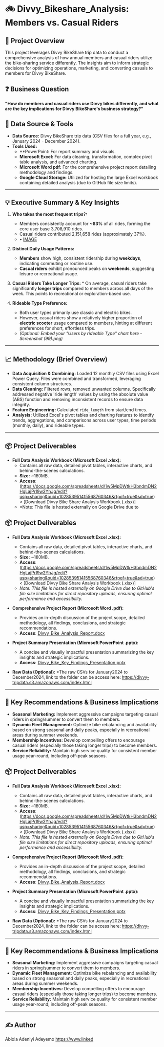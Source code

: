 # 🚲 Divvy_Bikeshare_Analysis: Members vs. Casual Riders

## 🎯 Project Overview
This project leverages Divvy BikeShare trip data to conduct a comprehensive analysis of how annual members and casual riders utilize the bike-sharing service differently. The insights aim to inform strategic decisions for optimizing operations, marketing, and converting casuals to members for Divvy BikeShare.

## ❓ Business Question
**"How do members and casual riders use Divvy bikes differently, and what are the key implications for Divvy BikeShare's business strategy?"**

## 📂 Data Source & Tools
* **Data Source:** Divvy BikeShare trip data (CSV files for a full year, e.g., January 2024 - December 2024).  
* **Tools Used:**
     * **PowerPoint: For report summary and visuals.  
    * **Microsoft Excel:** For data cleaning, transformation, complex pivot table analysis, and advanced charting.
    * **Microsoft Word pdf:** For the comprehensive project report detailing methodology and findings.
    * **Google Cloud Storage:** Utilized for hosting the large Excel workbook containing detailed analysis (due to GitHub file size limits).

---

## 💡 Executive Summary & Key Insights


1.  **Who takes the most frequent trips?:**
    * Members consistently account for **~63%** of all rides, forming the core user base  3,708,910 rides.
    * Casual riders contributed 2,151,658 rides (approximately 37%).
    * •	<a href="https://drive.google.com/file/d/1PS26uOX9xsYmNv5CgQmAWkMcRkIz2gUs/view?usp=sharing" target="_blank">IMAGE</a>
      

2.  **Distinct Daily Usage Patterns:**
    * **Members** show high, consistent ridership during **weekdays**, indicating commuting or routine use.
    * **Casual riders** exhibit pronounced peaks on **weekends**, suggesting leisure or recreational usage.
   3.  **Casual Riders Take Longer Trips:**
    * On average, casual riders take significantly **longer trips** compared to members across all days of the week. This points to recreational or exploration-based use.
   

4.  **Rideable Type Preference:**
    * Both user types primarily use classic and electric bikes.
    * However, casual riders show a relatively higher proportion of **electric scooter** usage compared to members, hinting at different preferences for short, effortless trips.
    * *(Optional: Embed your "Users by rideable Type" chart here - Screenshot (99).png)*

---

## 📈 Methodology (Brief Overview)

* **Data Acquisition & Combining:** Loaded 12 monthly CSV files using Excel Power Query. Files were combined and transformed, leveraging consistent column structures.
* **Data Cleaning:** Filtered rows, removed unwanted columns. Specifically addressed negative 'ride length' values by using the absolute value (ABS) function and removing inconsistent records to ensure data integrity.
* **Feature Engineering:** Calculated `ride_length` from start/end times.
* **Analysis:** Utilized Excel's pivot tables and charting features to identify trends, aggregations, and comparisons across user types, time periods (monthly, daily), and rideable types.

---

## 📦 Project Deliverables

* **Full Data Analysis Workbook (Microsoft Excel .xlsx):**
    * Contains all raw data, detailed pivot tables, interactive charts, and behind-the-scenes calculations.
    * **Size:** ~180MB.
    * **Access:**(https://docs.google.com/spreadsheets/d/1w5MpDWtkH3bndmDN2HgLajPrI9w2YhJg/edit?usp=sharing&ouid=102853951415568760346&rtpof=true&sd=true) < [Download Divvy Bike Share Analysis Workbook (.xlsx)]
    * *Note: This file is hosted externally on Google Drive due to
## 📦 Project Deliverables

* **Full Data Analysis Workbook (Microsoft Excel .xlsx):**
    * Contains all raw data, detailed pivot tables, interactive charts, and behind-the-scenes calculations.
    * **Size:** ~180MB.
    * **Access:**(https://docs.google.com/spreadsheets/d/1w5MpDWtkH3bndmDN2HgLajPrI9w2YhJg/edit?usp=sharing&ouid=102853951415568760346&rtpof=true&sd=true) < [Download Divvy Bike Share Analysis Workbook (.xlsx)]
    * *Note: This file is hosted externally on Google Drive due to GitHub's file size limitations for direct repository uploads, ensuring optimal performance and accessibility.*

* **Comprehensive Project Report (Microsoft Word .pdf):**
    * Provides an in-depth discussion of the project scope, detailed methodology, all findings, conclusions, and strategic recommendations.
    * **Access:** [Divvy_Bike_Analysis_Report.docx](Divvy_Bike_Analysis_Report.pdfx)

* **Project Summary Presentation (Microsoft PowerPoint .pptx):**
    * A concise and visually impactful presentation summarizing the key insights and strategic implications.
    * **Access:** [Divvy_Bike_Key_Findings_Presentation.pptx](Divvy_Bike_Key_Findings_Presentation.pptx)

* **Raw Data (Optional):**
  *The raw CSVs for January2024 to December2024, link to the folder can be access here: https://divvy-tripdata.s3.amazonaws.com/index.html

---

## 🚀 Key Recommendations & Business Implications


* **Seasonal Marketing:** Implement aggressive campaigns targeting casual riders in spring/summer to convert them to members.
* **Dynamic Fleet Management:** Optimize bike rebalancing and availability based on strong seasonal and daily peaks, especially in recreational areas during summer weekends.
* **Membership Incentives:** Develop compelling offers to encourage casual riders (especially those taking longer trips) to become members.
* **Service Reliability:** Maintain high service quality for consistent member usage year-round, including off-peak seasons.
## 📦 Project Deliverables

* **Full Data Analysis Workbook (Microsoft Excel .xlsx):**
    * Contains all raw data, detailed pivot tables, interactive charts, and behind-the-scenes calculations.
    * **Size:** ~180MB.
    * **Access:**(https://docs.google.com/spreadsheets/d/1w5MpDWtkH3bndmDN2HgLajPrI9w2YhJg/edit?usp=sharing&ouid=102853951415568760346&rtpof=true&sd=true) < [Download Divvy Bike Share Analysis Workbook (.xlsx)]
    * *Note: This file is hosted externally on Google Drive due to GitHub's file size limitations for direct repository uploads, ensuring optimal performance and accessibility.*

* **Comprehensive Project Report (Microsoft Word .pdf):**
    * Provides an in-depth discussion of the project scope, detailed methodology, all findings, conclusions, and strategic recommendations.
    * **Access:** [Divvy_Bike_Analysis_Report.docx](Divvy_Bike_Analysis_Report.pdfx)

* **Project Summary Presentation (Microsoft PowerPoint .pptx):**
    * A concise and visually impactful presentation summarizing the key insights and strategic implications.
    * **Access:** [Divvy_Bike_Key_Findings_Presentation.pptx](Divvy_Bike_Key_Findings_Presentation.pptx)

* **Raw Data (Optional):**
  *The raw CSVs for January2024 to December2024, link to the folder can be access here: https://divvy-tripdata.s3.amazonaws.com/index.html

---

## 🚀 Key Recommendations & Business Implications


* **Seasonal Marketing:** Implement aggressive campaigns targeting casual riders in spring/summer to convert them to members.
* **Dynamic Fleet Management:** Optimize bike rebalancing and availability based on strong seasonal and daily peaks, especially in recreational areas during summer weekends.
* **Membership Incentives:** Develop compelling offers to encourage casual riders (especially those taking longer trips) to become members.
* **Service Reliability:** Maintain high service quality for consistent member usage year-round, including off-peak seasons.
---

## ✍️ Author
Abiola Adeniyi Adeyemo
https://www.linked
